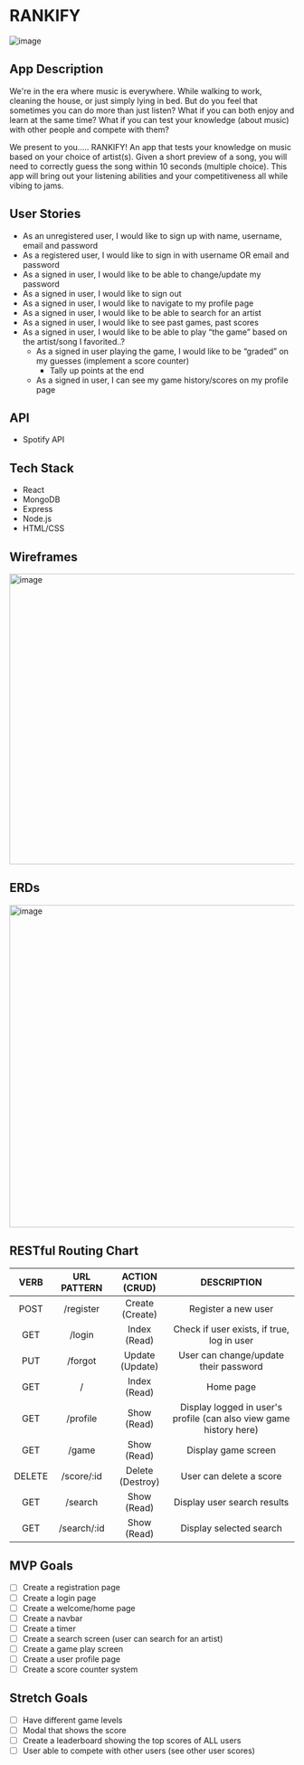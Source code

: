 # RANKIFY

![image](https://user-images.githubusercontent.com/96402339/160059829-da30c6a2-551a-4d03-9b67-60dc498799bf.png)


## App Description
We're in the era where music is everywhere. While walking to work, cleaning the house, or just simply lying in bed. But do you feel that sometimes you can do more than just listen? What if you can both enjoy and learn at the same time? What if you can test your knowledge (about music) with other people and compete with them?

We present to you..... RANKIFY! An app that tests your knowledge on music based on your choice of artist(s). Given a short preview of a song, you will need to correctly guess the song within 10 seconds (multiple choice).
This app will bring out your listening abilities and your competitiveness all while vibing to jams.

## User Stories
  - As an unregistered user, I would like to sign up with name, username, email and password
  - As a registered user, I would like to sign in with username OR email and password
  - As a signed in user, I would like to be able to change/update my password
  - As a signed in user, I would like to sign out
  - As a signed in user, I would like to navigate to my profile page
  - As a signed in user, I would like to be able to search for an artist
  - As a signed in user, I would like to see past games, past scores
  - As a signed in user, I would like to be able to play “the game” based on the artist/song I favorited..?
    - As a signed in user playing the game, I would like to be “graded” on my guesses (implement a score counter)
      - Tally up points at the end
    - As a signed in user, I can see my game history/scores on my profile page

## API
  - Spotify API

## Tech Stack
  - React
  - MongoDB
  - Express
  - Node.js
  - HTML/CSS

## Wireframes
<img width="514" alt="image" src="https://user-images.githubusercontent.com/96402339/160187401-6da0da80-6d8e-455e-89d0-0c0580a1723d.png">

## ERDs
<img width="570" alt="image" src="https://user-images.githubusercontent.com/96402339/160054457-8489690b-eefb-4b40-a889-c5a5658dafc7.png">

## RESTful Routing Chart

| VERB | URL PATTERN | ACTION (CRUD) | DESCRIPTION |
|    :---:     |     :---:      |    :---:      |    :---:      |
| POST | /register | Create (Create) | Register a new user |
| GET | /login  | Index (Read) | Check if user exists, if true, log in user |
| PUT | /forgot | Update (Update) | User can change/update their password
| GET | / | Index (Read) | Home page |
| GET | /profile  | Show (Read) | Display logged in user's profile (can also view game history here)|
| GET | /game | Show (Read) | Display game screen
| DELETE | /score/:id | Delete (Destroy) | User can delete a score
| GET | /search | Show (Read) | Display user search results
| GET| /search/:id | Show (Read) | Display selected search


## MVP Goals
- [ ] Create a registration page
- [ ] Create a login page
- [ ] Create a welcome/home page 
- [ ] Create a navbar
- [ ] Create a timer
- [ ] Create a search screen (user can search for an artist)
- [ ] Create a game play screen
- [ ] Create a user profile page 
- [ ] Create a score counter system

## Stretch Goals
- [ ] Have different game levels
- [ ] Modal that shows the score
- [ ] Create a leaderboard showing the top scores of ALL users
- [ ] User able to compete with other users (see other user scores)
